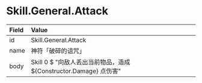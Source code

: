 # Skill.General.Attack

Field    | Value
:--------|:------------
id       | Skill.General.Attack
name     | 神符「破碎的诅咒」
body     | Skill 0 $ "向敌人丢出当前物品，造成 ${Constructor.Damage} 点伤害"